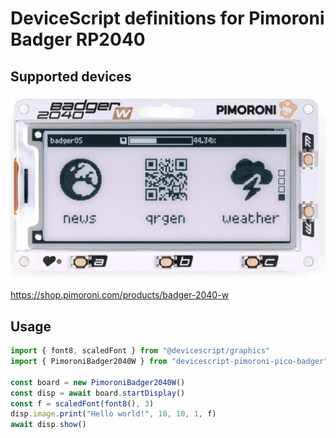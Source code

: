 # DeviceScript definitions for Pimoroni Badger RP2040

## Supported devices

![Pimoroni Badger RP2040 Pico W](https://github.com/mmoskal/devicescript-pimoroni-pico-badger/raw/main/assets/badger-w.jpg)

https://shop.pimoroni.com/products/badger-2040-w

## Usage

```ts
import { font8, scaledFont } from "@devicescript/graphics"
import { PimoroniBadger2040W } from "devicescript-pimoroni-pico-badger"

const board = new PimoroniBadger2040W()
const disp = await board.startDisplay()
const f = scaledFont(font8(), 3)
disp.image.print("Hello world!", 10, 10, 1, f)
await disp.show()
```
